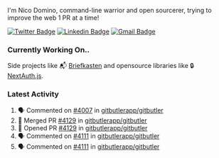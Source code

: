 
I'm Nico Domino, command-line warrior and open sourcerer, trying to improve the web 1 PR at a time!

[![Twitter Badge](https://img.shields.io/badge/-@ndom91-1ca0f1?style=flat-square&labelColor=1ca0f1&logo=twitter&logoColor=white&link=https://twitter.com/ndom91)](https://twitter.com/ndom91) [![Linkedin Badge](https://img.shields.io/badge/-ndom91-blue?style=flat-square&logo=Linkedin&logoColor=white&link=https://www.linkedin.com/in/ndom91/)](https://www.linkedin.com/in/ndom91/) [![Gmail Badge](https://img.shields.io/badge/-yo@ndo.dev-c14438?style=flat-square&logo=mail.ru&logoColor=white&link=mailto:yo@ndo.dev)](mailto:yo@ndo.dev)

### Currently Working On..

Side projects like 📬 [Briefkasten](https://briefkastenhq.com) and opensource libraries like 🔒 [NextAuth.js](https://github.com/nextauthjs/next-auth).

<!--START_SECTION_PROFILE_VIEWS:readme-info-->
<!--END_SECTION_PROFILE_VIEWS:readme-info-->

<!--START_SECTION_DAILY_COMMIT:readme-info-->
<!--END_SECTION_DAILY_COMMIT:readme-info-->

<!--START_SECTION_WEEKLY_COMMIT:readme-info-->
<!--END_SECTION_WEEKLY_COMMIT:readme-info-->

### Latest Activity

<!--START_SECTION:activity-->
1. 🗣 Commented on [#4007](https://github.com/gitbutlerapp/gitbutler/issues/4007#issuecomment-2180206582) in [gitbutlerapp/gitbutler](https://github.com/gitbutlerapp/gitbutler)
2. 🎉 Merged PR [#4129](https://github.com/gitbutlerapp/gitbutler/pull/4129) in [gitbutlerapp/gitbutler](https://github.com/gitbutlerapp/gitbutler)
3. 💪 Opened PR [#4129](https://github.com/gitbutlerapp/gitbutler/pull/4129) in [gitbutlerapp/gitbutler](https://github.com/gitbutlerapp/gitbutler)
4. 🗣 Commented on [#4111](https://github.com/gitbutlerapp/gitbutler/pull/4111#issuecomment-2180005112) in [gitbutlerapp/gitbutler](https://github.com/gitbutlerapp/gitbutler)
5. 🗣 Commented on [#4111](https://github.com/gitbutlerapp/gitbutler/pull/4111#issuecomment-2180004366) in [gitbutlerapp/gitbutler](https://github.com/gitbutlerapp/gitbutler)
<!--END_SECTION:activity-->
